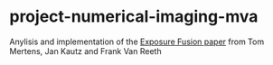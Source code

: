 # project-numerical-imaging-mva

Anylisis and implementation of the  [Exposure Fusion paper](http://ntp-0.cs.ucl.ac.uk/staff/j.kautz/publications/exposure_fusion.pdf) from Tom Mertens, Jan Kautz and Frank Van Reeth

